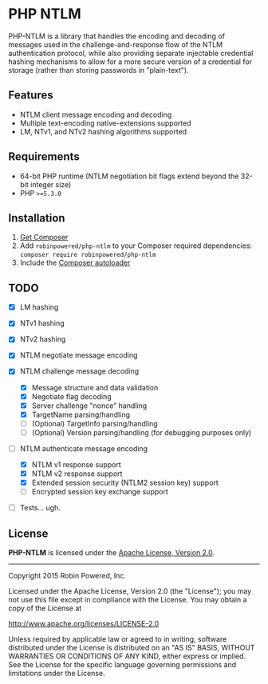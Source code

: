 # PHP NTLM

PHP-NTLM is a library that handles the encoding and decoding of messages used in the challenge-and-response flow of the
NTLM authentication protocol, while also providing separate injectable credential hashing mechanisms to allow for a more
secure version of a credential for storage (rather than storing passwords in "plain-text").


## Features

- NTLM client message encoding and decoding
- Multiple text-encoding native-extensions supported
- LM, NTv1, and NTv2 hashing algorithms supported


## Requirements

- 64-bit PHP runtime (NTLM negotiation bit flags extend beyond the 32-bit integer size)
- PHP `>=5.3.0`


## Installation

1. [Get Composer][composer-website]
2. Add `robinpowered/php-ntlm` to your Composer required dependencies: `composer require robinpowered/php-ntlm`
3. Include the [Composer autoloader][composer-documentation-autoloading]


## TODO

- [x] LM hashing
- [x] NTv1 hashing
- [x] NTv2 hashing
- [x] NTLM negotiate message encoding
- [x] NTLM challenge message decoding
    - [x] Message structure and data validation
    - [x] Negotiate flag decoding
    - [x] Server challenge "nonce" handling
    - [x] TargetName parsing/handling
    - [ ] \(Optional) TargetInfo parsing/handling
    - [ ] \(Optional) Version parsing/handling (for debugging purposes only)
- [ ] NTLM authenticate message encoding
    - [x] NTLM v1 response support
    - [x] NTLM v2 response support
    - [x] Extended session security (NTLM2 session key) support
    - [ ] Encrypted session key exchange support
- [ ] Tests... ugh.


## License

**PHP-NTLM** is licensed under the [Apache License, Version 2.0][license-file].

--------------------------------------------------------------------------------

Copyright 2015 Robin Powered, Inc.

Licensed under the Apache License, Version 2.0 (the "License");
you may not use this file except in compliance with the License.
You may obtain a copy of the License at

http://www.apache.org/licenses/LICENSE-2.0

Unless required by applicable law or agreed to in writing, software
distributed under the License is distributed on an "AS IS" BASIS,
WITHOUT WARRANTIES OR CONDITIONS OF ANY KIND, either express or implied.
See the License for the specific language governing permissions and
limitations under the License.




[composer-website]: https://getcomposer.org/
[composer-documentation-autoloading]: https://getcomposer.org/doc/01-basic-usage.md#autoloading
[license-file]: LICENSE
